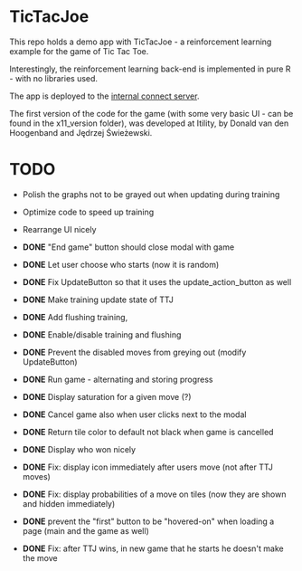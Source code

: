 # TicTacJoe
This repo holds a demo app with TicTacJoe - a reinforcement learning example for the game of Tic Tac Toe.

Interestingly, the reinforcement learning back-end is implemented in pure R - with no libraries used.

The app is deployed to the [internal connect server](https://internal.appsilon.ai/content/217/).

The first version of the code for the game (with some very basic UI - can be found in the x11_version folder), was developed at Itility, by Donald van den Hoogenband and Jędrzej Świeżewski.

# TODO
- Polish the graphs not to be grayed out when updating during training
- Optimize code to speed up training
- Rearrange UI nicely

- **DONE** "End game" button should close modal with game
- **DONE** Let user choose who starts (now it is random)
- **DONE** Fix UpdateButton so that it uses the update_action_button as well
- **DONE** Make training update state of TTJ
- **DONE** Add flushing training,
- **DONE** Enable/disable training and flushing
- **DONE** Prevent the disabled moves from greying out (modify UpdateButton)
- **DONE** Run game - alternating and storing progress
- **DONE** Display saturation for a given move (?)
- **DONE** Cancel game also when user clicks next to the modal
- **DONE** Return tile color to default not black when game is cancelled
- **DONE** Display who won nicely
- **DONE** Fix: display icon immediately after users move (not after TTJ moves)
- **DONE** Fix: display probabilities of a move on tiles (now they are shown and hidden immediately)
- **DONE** prevent the "first" button to be "hovered-on" when loading a page (main and the game as well)
- **DONE** Fix: after TTJ wins, in new game that he starts he doesn't make the move
